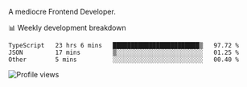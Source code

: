 A mediocre Frontend Developer.

📊 Weekly development breakdown
<!--START_SECTION:waka-->

```text
TypeScript   23 hrs 6 mins   ████████████████████████▒   97.72 %
JSON         17 mins         ▒░░░░░░░░░░░░░░░░░░░░░░░░   01.25 %
Other        5 mins          ░░░░░░░░░░░░░░░░░░░░░░░░░   00.40 %
```

<!--END_SECTION:waka-->

<img src="https://gpvc.arturio.dev/iqbalfasri" alt="Profile views"/>
